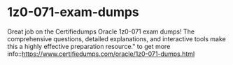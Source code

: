 # 1z0-071-exam-dumps
Great job on the Certifiedumps Oracle 1z0-071 exam dumps! The comprehensive questions, detailed explanations, and interactive tools make this a highly effective preparation resource."
to get more info::https://www.certifiedumps.com/oracle/1z0-071-dumps.html
